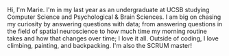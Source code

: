 Hi, I'm Marie. I'm in my last year as an undergraduate at UCSB studying Computer Science and Psychological & Brain Sciences. I am big on chasing my curiosity by answering questions with data; from answering questions in the field of spatial neuroscience to how much time my morning routine takes and how that changes over time; I love it all. Outside of coding, I love climbing, painting, and backpacking. I'm also the SCRUM master!
